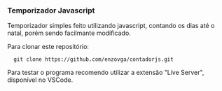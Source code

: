 ### Temporizador Javascript

Temporizador simples feito utilizando javascript, contando os dias até o natal, porém sendo facilmante modificado.

Para clonar este repositório: 
```
  git clone https://github.com/enzovga/contadorjs.git 
```

Para testar o programa recomendo utilizar a extensão "Live Server", disponível no VSCode.
